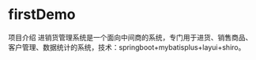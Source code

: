# firstDemo
项目介绍
进销货管理系统是一个面向中间商的系统，专门用于进货、销售商品、客户管理、数据统计的系统，技术：springboot+mybatisplus+layui+shiro。
